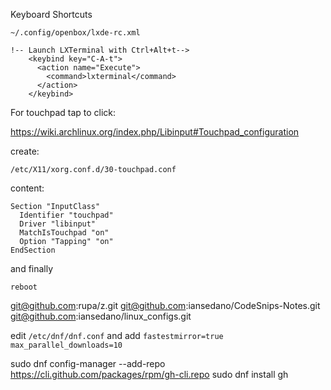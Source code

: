 Keyboard Shortcuts

```
~/.config/openbox/lxde-rc.xml
```

```
!-- Launch LXTerminal with Ctrl+Alt+t-->
    <keybind key="C-A-t">
      <action name="Execute">
        <command>lxterminal</command>
      </action>
    </keybind>
```

For touchpad tap to click:
  
https://wiki.archlinux.org/index.php/Libinput#Touchpad_configuration

create:  

    /etc/X11/xorg.conf.d/30-touchpad.conf  

content:  

    Section "InputClass"   
      Identifier "touchpad"  
      Driver "libinput"  
      MatchIsTouchpad "on"  
      Option "Tapping" "on"  
    EndSection

and finally  

    reboot


git@github.com:rupa/z.git
git@github.com:iansedano/CodeSnips-Notes.git
git@github.com:iansedano/linux_configs.git


edit `/etc/dnf/dnf.conf` and add `fastestmirror=true` `max_parallel_downloads=10`


sudo dnf config-manager --add-repo https://cli.github.com/packages/rpm/gh-cli.repo
sudo dnf install gh

